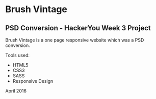 # Brush Vintage

## PSD Conversion - HackerYou Week 3 Project

Brush Vintage is a one page responsive website which was
a PSD conversion. 

Tools used:

- HTML5
- CSS3
- SASS
- Responsive Design

April 2016